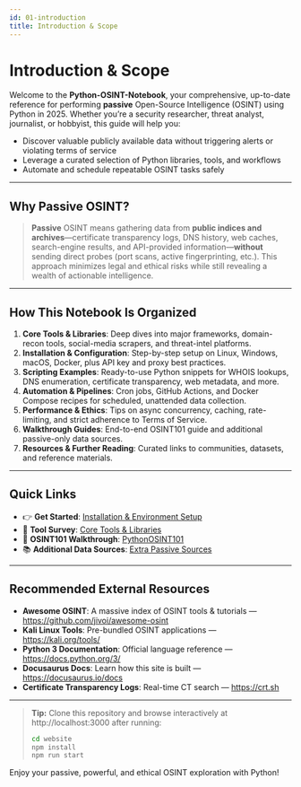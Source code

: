 ```yaml
---
id: 01-introduction
title: Introduction & Scope
---
```


# Introduction & Scope

Welcome to the **Python-OSINT-Notebook**, your comprehensive, up-to-date reference for performing **passive** Open-Source Intelligence (OSINT) using Python in 2025. Whether you’re a security researcher, threat analyst, journalist, or hobbyist, this guide will help you:

- Discover valuable publicly available data without triggering alerts or violating terms of service  
- Leverage a curated selection of Python libraries, tools, and workflows  
- Automate and schedule repeatable OSINT tasks safely  

---

## Why Passive OSINT?

> **Passive** OSINT means gathering data from **public indices and archives**—certificate transparency logs, DNS history, web caches, search-engine results, and API-provided information—**without** sending direct probes (port scans, active fingerprinting, etc.). This approach minimizes legal and ethical risks while still revealing a wealth of actionable intelligence.

---

## How This Notebook Is Organized

1. **Core Tools & Libraries**: Deep dives into major frameworks, domain-recon tools, social-media scrapers, and threat-intel platforms.  
2. **Installation & Configuration**: Step-by-step setup on Linux, Windows, macOS, Docker, plus API key and proxy best practices.  
3. **Scripting Examples**: Ready-to-use Python snippets for WHOIS lookups, DNS enumeration, certificate transparency, web metadata, and more.  
4. **Automation & Pipelines**: Cron jobs, GitHub Actions, and Docker Compose recipes for scheduled, unattended data collection.  
5. **Performance & Ethics**: Tips on async concurrency, caching, rate-limiting, and strict adherence to Terms of Service.  
6. **Walkthrough Guides**: End-to-end OSINT101 guide and additional passive-only data sources.  
7. **Resources & Further Reading**: Curated links to communities, datasets, and reference materials.

---

## Quick Links

- 👉 **Get Started**: [Installation & Environment Setup](/installation/03-01-env-setup)  
- 🧰 **Tool Survey**: [Core Tools & Libraries](/tools/02-01-frameworks)  
- 📝 **OSINT101 Walkthrough**: [PythonOSINT101](/pythonosint101)  
- 📚 **Additional Data Sources**: [Extra Passive Sources](/extra-passive-sources)  

---

## Recommended External Resources

- **Awesome OSINT**: A massive index of OSINT tools & tutorials — https://github.com/jivoi/awesome-osint  
- **Kali Linux Tools**: Pre-bundled OSINT applications — https://kali.org/tools/  
- **Python 3 Documentation**: Official language reference — https://docs.python.org/3/  
- **Docusaurus Docs**: Learn how this site is built — https://docusaurus.io/docs  
- **Certificate Transparency Logs**: Real-time CT search — https://crt.sh  

---

> **Tip:** Clone this repository and browse interactively at http://localhost:3000 after running:
> ```bash
> cd website
> npm install
> npm run start
> ```

Enjoy your passive, powerful, and ethical OSINT exploration with Python!  

